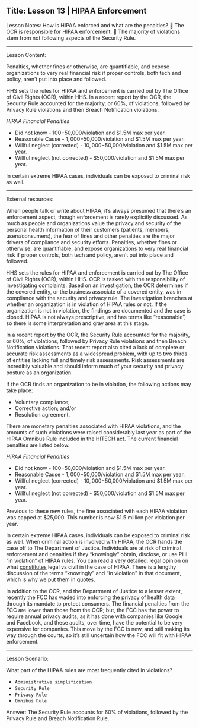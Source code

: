 Title:
Lesson 13 | HIPAA Enforcement
---

Lesson Notes: How is HIPAA enforced and what are the penalties?
:dart: The OCR is responsible for HIPAA enforcement.
:dart: The majority of violations stem from not following aspects of the Security Rule.

---

Lesson Content:

Penalties, whether fines or otherwise, are quantifiable, and expose organizations to very real financial risk if proper controls, both tech and policy, aren’t put into place and followed.

HHS sets the rules for HIPAA and enforcement is carried out by The Office of Civil Rights (OCR), within HHS. In a recent report by the OCR, the Security Rule accounted for the majority, or 60%, of violations, followed by Privacy Rule violations and then Breach Notification violations. 

*HIPAA Financial Penalties*

* Did not know - $100-$50,000/violation and $1.5M max per year.
* Reasonable Cause - $1,000-$50,000/violation and $1.5M max per year.
* Willful neglect (corrected) - $10,000-$50,000/violation and $1.5M max per year.
* Willful neglect (not corrected) - $50,000/violation and $1.5M max per year.

In certain extreme HIPAA cases, individuals can be exposed to criminal risk as well. 

---

External resources:

When people talk or write about HIPAA, it’s always presumed that there’s an enforcement aspect, though enforcement is rarely explicitly discussed. As much as people and organizations value the privacy and security of the personal health information of their customers (patients, members, users/consumers), the fear of fines and other penalties are the major drivers of compliance and security efforts. Penalties, whether fines or otherwise, are quantifiable, and expose organizations to very real financial risk if proper controls, both tech and policy, aren’t put into place and followed.

HHS sets the rules for HIPAA and enforcement is carried out by The Office of Civil Rights (OCR), within HHS. OCR is tasked with the responsibility of investigating complaints. Based on an investigation, the OCR determines if the covered entity, or the business associate of a covered entity, was in compliance with the security and privacy rule. The investigation branches at whether an organization is in violation of HIPAA rules or not. If the organization is not in violation, the findings are documented and the case is closed. HIPAA is not always prescriptive, and has terms like “reasonable”, so there is some interpretation and gray area at this stage.

In a recent report by the OCR, the Security Rule accounted for the majority, or 60%, of violations, followed by Privacy Rule violations and then Breach Notification violations. That recent report also cited a lack of complete or accurate risk assessments as a widespread problem, with up to two thirds of entities lacking full and timely risk assessments. Risk assessments are incredibly valuable and should inform much of your security and privacy posture as an organization.

If the OCR finds an organization to be in violation, the following actions may take place:
- Voluntary compliance;
- Corrective action; and/or
- Resolution agreement.

There are monetary penalties associated with HIPAA violations, and the amounts of such violations were raised considerably last year as part of the HIPAA Omnibus Rule included in the HITECH act. The current financial penalties are listed below.

*HIPAA Financial Penalties*

* Did not know - $100-$50,000/violation and $1.5M max per year.
* Reasonable Cause - $1,000-$50,000/violation and $1.5M max per year.
* Willful neglect (corrected) - $10,000-$50,000/violation and $1.5M max per year.
* Willful neglect (not corrected) - $50,000/violation and $1.5M max per year.

Previous to these new rules, the fine associated with each HIPAA violation was capped at $25,000. This number is now $1.5 million per violation per year.

In certain extreme HIPAA cases, individuals can be exposed to criminal risk as well. When criminal action is involved with HIPAA, the OCR hands the case off to The Department of Justice. Individuals are at risk of criminal enforcement and penalties if they “knowingly” obtain, disclose, or use PHI “in violation” of HIPAA rules. You can read a very detailed, legal opinion on what [constitutes][1] legal vs civil in the case of HIPAA. There is a lengthy discussion of the terms “knowingly” and “in violation” in that document, which is why we put them in quotes.

In addition to the OCR, and the Department of Justice to a lesser extent, recently the FCC has waded into enforcing the privacy of health data through its mandate to protect consumers. The financial penalties from the FCC are lower than those from the OCR; but, the FCC has the power to require annual privacy audits, as it has done with companies like Google and Facebook, and these audits, over time, have the potential to be very expensive for companies. This move by the FCC is new, and still making its way through the courts, so it’s still uncertain how the FCC will fit with HIPAA enforcement.

---

Lesson Scenario:

What part of the HIPAA rules are most frequently cited in violations?

- `Administrative simplification`
- `Security Rule`
- `Privacy Rule`
- `Omnibus Rule`

Answer: The Security Rule accounts for 60% of violations, followed by the Privacy Rule and Breach Notification Rule.





[1]:	http://www.justice.gov/opcl/privacy-act-1974